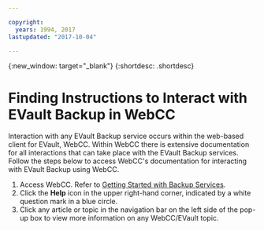 ```yaml
---

copyright:
  years: 1994, 2017
lastupdated: "2017-10-04"

---
```

{:new_window: target="_blank"}
{:shortdesc: .shortdesc}

# Finding Instructions to Interact with EVault Backup in WebCC

Interaction with any EVault Backup service occurs within the web-based client for EVault, WebCC.  Within WebCC there is extensive documentation for all interactions that can take place with the EVault Backup services.  Follow the steps below to access WebCC's documentation for interacting with EVault Backup using WebCC.

1. Access WebCC.  Refer to [Getting Started with Backup Services](/docs/infrastructure/Backup/index.html).
2. Click the **Help** icon in the upper right-hand corner, indicated by a white question mark in a blue circle.
3. Click any article or topic in the navigation bar on the left side of the pop-up box to view more information on any WebCC/EVault topic.

